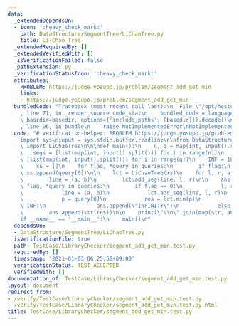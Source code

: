 ```yaml
---
data:
  _extendedDependsOn:
  - icon: ':heavy_check_mark:'
    path: DataStructure/SegmentTree/LiChaoTree.py
    title: Li-Chao Tree
  _extendedRequiredBy: []
  _extendedVerifiedWith: []
  _isVerificationFailed: false
  _pathExtension: py
  _verificationStatusIcon: ':heavy_check_mark:'
  attributes:
    PROBLEM: https://judge.yosupo.jp/problem/segment_add_get_min
    links:
    - https://judge.yosupo.jp/problem/segment_add_get_min
  bundledCode: "Traceback (most recent call last):\n  File \"/opt/hostedtoolcache/Python/3.10.4/x64/lib/python3.10/site-packages/onlinejudge_verify/documentation/build.py\"\
    , line 71, in _render_source_code_stat\n    bundled_code = language.bundle(stat.path,\
    \ basedir=basedir, options={'include_paths': [basedir]}).decode()\n  File \"/opt/hostedtoolcache/Python/3.10.4/x64/lib/python3.10/site-packages/onlinejudge_verify/languages/python.py\"\
    , line 96, in bundle\n    raise NotImplementedError\nNotImplementedError\n"
  code: "# verification-helper: PROBLEM https://judge.yosupo.jp/problem/segment_add_get_min\n\
    import sys\ninput = sys.stdin.buffer.readline\n\nfrom DataStructure.SegmentTree.LiChaoTree\
    \ import LiChaoTree\n\n\ndef main():\n    n, q = map(int, input().split())\n \
    \   segs = [list(map(int, input().split())) for i in range(n)]\n    queries =\
    \ [list(map(int, input().split())) for i in range(q)]\n    INF = 10 ** 18\n\n\
    \    xs = []\n    for flag, *query in queries:\n        if flag:\n           \
    \ xs.append(query[0])\n\n    lct = LiChaoTree(xs)\n    for l, r, a, b in segs:\n\
    \        line = (a, b)\n        lct.add_seg(line, l, r)\n\n    ans = []\n    for\
    \ flag, *query in queries:\n        if flag == 0:\n            l, r, a, b = query\n\
    \            line = (a, b)\n            lct.add_seg(line, l, r)\n        else:\n\
    \            p = query[0]\n            res = lct.min(p)\n            if res ==\
    \ INF:\n                ans.append(\"INFINITY\")\n            else:\n        \
    \        ans.append(str(res))\n\n    print(\"\\n\".join(map(str, ans)))\n\n\n\
    if __name__ == '__main__':\n    main()\n"
  dependsOn:
  - DataStructure/SegmentTree/LiChaoTree.py
  isVerificationFile: true
  path: TestCase/LibraryChecker/segment_add_get_min.test.py
  requiredBy: []
  timestamp: '2021-01-03 06:25:50+09:00'
  verificationStatus: TEST_ACCEPTED
  verifiedWith: []
documentation_of: TestCase/LibraryChecker/segment_add_get_min.test.py
layout: document
redirect_from:
- /verify/TestCase/LibraryChecker/segment_add_get_min.test.py
- /verify/TestCase/LibraryChecker/segment_add_get_min.test.py.html
title: TestCase/LibraryChecker/segment_add_get_min.test.py
---
```

